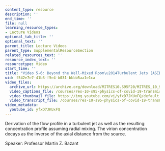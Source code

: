 ```yaml
---
content_type: resource
description: ''
end_time: ''
file: null
learning_resource_types:
- Lecture Videos
optional_tab_title: ''
optional_text: ''
parent_title: Lecture Videos
parent_type: SupplementalResourceSection
related_resources_text: ''
resource_index_text: ''
resourcetype: Video
start_time: ''
title: "Video 5-6: Beyond the Well-Mixed Room\u2014Turbulent Jets (ASIDE)"
uid: f542e7e7-41b3-f5e4-b031-bbbb5aa1e1ca
video_files:
  archive_url: https://archive.org/download/MITRES10.S95F20/MITRES_10_S95F20_0506_300k.mp4
  video_captions_file: /courses/res-10-s95-physics-of-covid-19-transmission-fall-2020/6e2d4558cce7517598ba6ab289f76195_yfxD7JKUxFQ.vtt
  video_thumbnail_file: https://img.youtube.com/vi/yfxD7JKUxFQ/default.jpg
  video_transcript_file: /courses/res-10-s95-physics-of-covid-19-transmission-fall-2020/f887b1cc64e224c481e441990f207c35_yfxD7JKUxFQ.pdf
video_metadata:
  youtube_id: yfxD7JKUxFQ
---
```


Derivation of the flow profile in a turbulent jet as well as the resulting concentration profile assuming radial mixing. The virion concentration decays as the inverse of the axial distance from the source.

Speaker: Professor Martin Z. Bazant